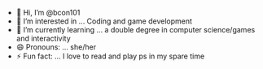 - 👋 Hi, I’m @bcon101
- 👀 I’m interested in ...
  Coding and game development
- 🌱 I’m currently learning ...
  a double degree in computer science/games and interactivity
- 😄 Pronouns: ...
  she/her
- ⚡ Fun fact: ...
  I love to read and play ps in my spare time


<!---
bcon101/bcon101 is a ✨ special ✨ repository because its `README.md` (this file) appears on your GitHub profile.
You can click the Preview link to take a look at your changes.
--->
